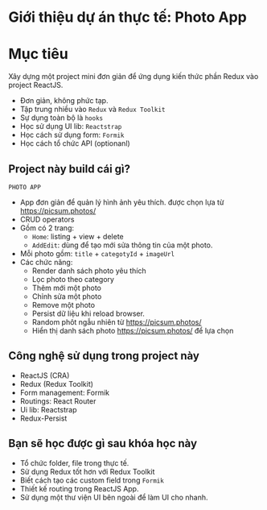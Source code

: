 # Giới thiệu dự án thực tế: Photo App

# Mục tiêu

Xây dựng một project mini đơn giản để ứng dụng kiến thức phần Redux vào project ReactJS.

- Đơn giản, không phức tạp.
- Tập trung nhiều vào `Redux` và `Redux Toolkit`
- Sự dụng toàn bộ là `hooks`
- Học sử dụng UI lib: `Reactstrap`
- Học cách sử dụng form: `Formik`
- Học cách tổ chức API (optionanl)

## Project này build cái gì?

`PHOTO APP`

- App đơn giản để quản lý hình ảnh yêu thích. được chọn lựa từ https://picsum.photos/
- CRUD operators
- Gồm có 2 trang:
    - `Home`: listing + view + delete
    - `AddEdit`: dùng để tạo mới sửa thông tin của một photo.
- Mỗi photo gồm: `title` + `categotyId` + `imageUrl`
- Các chức năng:
    - Render danh sách photo yêu thích
    - Lọc photo theo category
    - Thêm mới một photo
    - Chỉnh sửa một photo
    - Remove một photo
    - Persist dữ liệu khi reload browser.
    - Random phôt ngẫu nhiên từ https://picsum.photos/
    - Hiển thị danh sách photo https://picsum.photos/ để lựa chọn

## Công nghệ sử dụng trong project này

- ReactJS (CRA)
- Redux (Redux Toolkit)
- Form management: Formik
- Routings: React Router
- Ui lib: Reactstrap
- Redux-Persist

## Bạn sẽ học được gì sau khóa học này

- Tổ chức folder, file trong thực tế.
- Sử dụng Redux tốt hơn với Redux Toolkit
- Biết cách tạo các custom field trong `Formik`
- Thiết kế routing trong ReactJS App.
- Sử dụng một thư viện UI bên ngoài để làm UI cho nhanh.